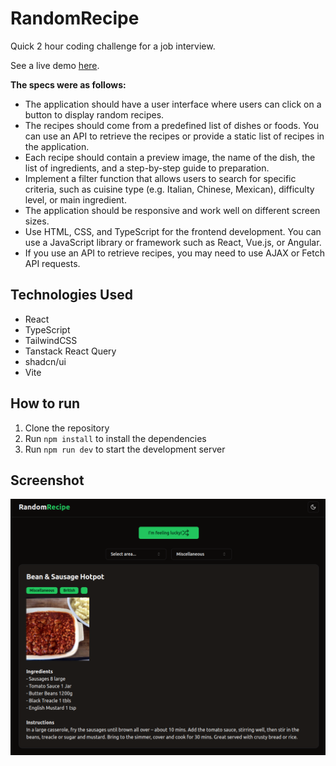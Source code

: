 # RandomRecipe

Quick 2 hour coding challenge for a job interview.

See a live demo [here](https://cardiacdev.github.io/random-recipe/).

**The specs were as follows:**

- The application should have a user interface where users can click on a button to display random recipes.
- The recipes should come from a predefined list of dishes or foods. You can use an API to retrieve the recipes or provide a static list of recipes in the application.
- Each recipe should contain a preview image, the name of the dish, the list of ingredients, and a step-by-step guide to preparation.
- Implement a filter function that allows users to search for specific criteria, such as cuisine type (e.g. Italian, Chinese, Mexican), difficulty level, or main ingredient.
- The application should be responsive and work well on different screen sizes.
- Use HTML, CSS, and TypeScript for the frontend development. You can use a JavaScript library or framework such as React, Vue.js, or Angular.
- If you use an API to retrieve recipes, you may need to use AJAX or Fetch API requests.

## Technologies Used

- React
- TypeScript
- TailwindCSS
- Tanstack React Query
- shadcn/ui
- Vite

## How to run

1. Clone the repository
2. Run `npm install` to install the dependencies
3. Run `npm run dev` to start the development server

## Screenshot

![image](public/screenshot.png)
